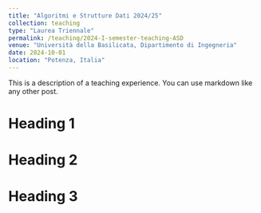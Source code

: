 ```yaml
---
title: "Algoritmi e Strutture Dati 2024/25"
collection: teaching
type: "Laurea Triennale"
permalink: /teaching/2024-I-semester-teaching-ASD
venue: "Università della Basilicata, Dipartimento di Ingegneria"
date: 2024-10-01
location: "Potenza, Italia"
---
```


This is a description of a teaching experience. You can use markdown like any other post.

Heading 1
======

Heading 2
======

Heading 3
======
